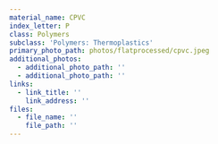 ```yaml
---
material_name: CPVC
index_letter: P
class: Polymers
subclass: 'Polymers: Thermoplastics'
primary_photo_path: photos/flatprocessed/cpvc.jpeg
additional_photos:
  - additional_photo_path: ''
  - additional_photo_path: ''
links:
  - link_title: ''
    link_address: ''
files:
  - file_name: ''
    file_path: ''
---
```



